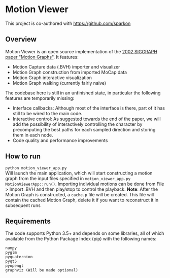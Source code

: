 # Motion Viewer
This project is co-authored with https://github.com/sparkon
## Overview
Motion Viewer is an open source implementation of the [2002 SIGGRAPH paper "Motion Graphs"](https://dl.acm.org/citation.cfm?id=566605). 
It features:  

- Motion Capture data (.BVH) importer and visualizer  
- Motion Graph construction from imported MoCap data  
- Motion Graph interactive visualization
- Motion Graph walking (currently fairly naive)

The codebase here is still in an unfinished state, in particular the following features are temporarily missing:

- Interface callbacks: Although most of the interface is there, part of it has still to be wired to the main code.
- Interactive control: As suggested towards the end of the paper, we will add the possibility of interactively controlling the character by precomputing the best paths for each sampled direction and storing them in each node.
- Code quality and performance improvements

## How to run
`python motion_viewer_app.py`  
Will launch the main application, which will start constructing a motion graph from the input files specified in `motion_viewer_app.py` `MotionViewerApp::run()`. 
Importing individual motions can be done from File > Import .BVH and then play/stop to control the playback.
**Note**: After the Motion Graph is constructed, a `cache.p` file will be created. This file will contain the cached Motion Graph, delete it if you want to reconstruct it in subsequent runs

## Requirements
The code supports Python 3.5+ and depends on some libraries, all of which available from the Python Package Index (pip) with the following names:
```
numpy
pyglm
pyquaternion
pyqt5
pyopengl
graphviz (Will be made optional)
```
